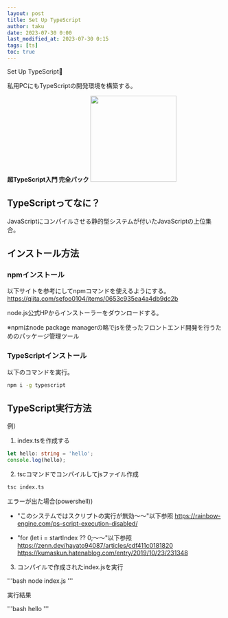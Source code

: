 ```yaml
---
layout: post
title: Set Up TypeScript
author: taku
date: 2023-07-30 0:00
last_modified_at: 2023-07-30 0:15
tags: [ts]
toc: true
---
```


Set Up TypeScript🌙

私用PCにもTypeScriptの開発環境を構築する。

**超TypeScript入門 完全パック**
<img src="https://img-c.udemycdn.com/course/480x270/2785212_a1d0_7.jpg" width="200px">

## TypeScriptってなに？

JavaScriptにコンパイルさせる静的型システムが付いたJavaScriptの上位集合。

## インストール方法

### npmインストール

以下サイトを参考にしてnpmコマンドを使えるようにする。
<https://qiita.com/sefoo0104/items/0653c935ea4a4db9dc2b>

node.js公式HPからインストーラーをダウンロードする。

※npmはnode package managerの略でjsを使ったフロントエンド開発を行うためのパッケージ管理ツール

### TypeScriptインストール

以下のコマンドを実行。

```bash
npm i -g typescript
```

## TypeScript実行方法

例）

1. index.tsを作成する

```ts
let hello: string = 'hello';
console.log(hello);
```

2. tscコマンドでコンパイルしてjsファイル作成

```bash
tsc index.ts
```

エラーが出た場合(powershell))
- "このシステムではスクリプトの実行が無効～～"以下参照
	<https://rainbow-engine.com/ps-script-execution-disabled/>

- "for (let i = startIndex ?? 0;～～"以下参照
	<https://zenn.dev/hayato94087/articles/cdf411c0181820>
	<https://kumaskun.hatenablog.com/entry/2019/10/23/231348>

3. コンパイルで作成されたindex.jsを実行

'''bash
node index.js
'''

実行結果

'''bash
hello
'''